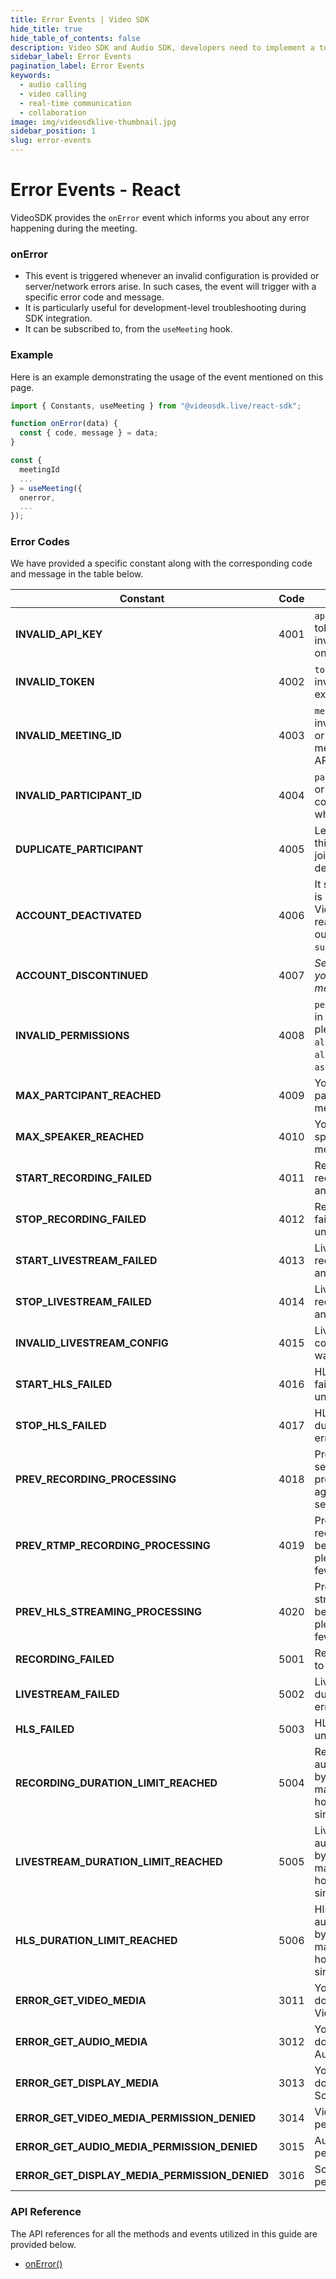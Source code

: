 ```yaml
---
title: Error Events | Video SDK
hide_title: true
hide_table_of_contents: false
description: Video SDK and Audio SDK, developers need to implement a token server. This requires efforts on both the front-end and backend.
sidebar_label: Error Events
pagination_label: Error Events
keywords:
  - audio calling
  - video calling
  - real-time communication
  - collaboration
image: img/videosdklive-thumbnail.jpg
sidebar_position: 1
slug: error-events
---
```


# Error Events - React

VideoSDK provides the `onError` event which informs you about any error happening during the meeting.

### onError

- This event is triggered whenever an invalid configuration is provided or server/network errors arise. In such cases, the event will trigger with a specific error code and message. 
- It is particularly useful for development-level troubleshooting during SDK integration.
- It can be subscribed to, from the `useMeeting` hook.

### Example

Here is an example demonstrating the usage of the event mentioned on this page.

```javascript
import { Constants, useMeeting } from "@videosdk.live/react-sdk";

function onError(data) {
  const { code, message } = data;
}

const {
  meetingId
  ...
} = useMeeting({
  onerror,
  ...
});
```

### Error Codes

We have provided a specific constant along with the corresponding code and message in the table below.

| Constant                                      | Code | Message                                                                                                                     |
| --------------------------------------------- | ---- | --------------------------------------------------------------------------------------------------------------------------- |
| **INVALID_API_KEY**                           | 4001 | `apikey` provided in the token is empty or invalid, please verify it on the dashboard.                                      |
| **INVALID_TOKEN**                             | 4002 | `token` is empty or invalid or might have expired.                                                                          |
| **INVALID_MEETING_ID**                        | 4003 | `meetingId` is empty or invalid, please verify it or generate new meetingId using the API.                                  |
| **INVALID_PARTICIPANT_ID**                    | 4004 | `participantId` is empty or invalid, it shouldn't contain any whitespaces.                                                  |
| **DUPLICATE_PARTICIPANT**                     | 4005 | Leaving meeting, since this `participantId` joined from another device.                                                     |
| **ACCOUNT_DEACTIVATED**                       | 4006 | It seems your account is deactivated by VideoSDK for some reason, you can reach out to us at `support@videosdk.live`.       |
| **ACCOUNT_DISCONTINUED**                      | 4007 | _Server will respond you with specific message._                                                                            |
| **INVALID_PERMISSIONS**                       | 4008 | `permissions` provided in the token are invalid, please don't use `allow_join` or `allow_mod` with `ask_join`.              |
| **MAX_PARTCIPANT_REACHED**                    | 4009 | You have reached max partcipant limit in a meeting.                                                                         |
| **MAX_SPEAKER_REACHED**                       | 4010 | You have reached max speaker limit in a meeting.                                                                            |
| **START_RECORDING_FAILED**                    | 4011 | Recording start request failed due to an unknown error.                                                                     |
| **STOP_RECORDING_FAILED**                     | 4012 | Recording stop request failed due to an unknown error.                                                                      |
| **START_LIVESTREAM_FAILED**                   | 4013 | Livestream start request failed due to an unknown error.                                                                    |
| **STOP_LIVESTREAM_FAILED**                    | 4014 | Livestream stop request failed due to an unknown error.                                                                     |
| **INVALID_LIVESTREAM_CONFIG**                 | 4015 | Livestream 'outputs' configuration provided was invalid.                                                                    |
| **START_HLS_FAILED**                          | 4016 | HLS start request failed due to an unknown error.                                                                           |
| **STOP_HLS_FAILED**                           | 4017 | HLS stop request failed due to an unknown error.                                                                            |
| **PREV_RECORDING_PROCESSING**                 | 4018 | Previous recording session is being processed, please try again after few seconds!                                          |
| **PREV_RTMP_RECORDING_PROCESSING**            | 4019 | Previous RTMP recording session is being processed, please try again after few seconds!                                     |
| **PREV_HLS_STREAMING_PROCESSING**             | 4020 | Previous HLS streaming session is being processed, please try again after few seconds!                                      |
| **RECORDING_FAILED**                          | 5001 | Recording stopped due to an unknown error.                                                                                  |
| **LIVESTREAM_FAILED**                         | 5002 | Livestream stopped due to an unknown error.                                                                                 |
| **HLS_FAILED**                                | 5003 | HLS stopped due to an unknown error.                                                                                        |
| **RECORDING_DURATION_LIMIT_REACHED**          | 5004 | Recording has been automatically stopped by the system, due to max duration limit of 2 hours reached for a single Recording |
| **LIVESTREAM_DURATION_LIMIT_REACHED**         | 5005 | Livestream has been automatically stopped by the system, due to max duration limit of 2 hours reached for a single RTMP     |
| **HLS_DURATION_LIMIT_REACHED**                | 5006 | Hls has been automatically stopped by the system, due to max duration limit of 2 hours reached for a single HLS             |
| **ERROR_GET_VIDEO_MEDIA**                     | 3011 | Your browser/Device does not support Video.                                                                                 |
| **ERROR_GET_AUDIO_MEDIA**                     | 3012 | Your browser/Device does not support Audio.                                                                                 |
| **ERROR_GET_DISPLAY_MEDIA**                   | 3013 | Your browser/Device does not support Screen Sharing.                                                                        |
| **ERROR_GET_VIDEO_MEDIA_PERMISSION_DENIED**   | 3014 | Video capture permission denied.                                                                                            |
| **ERROR_GET_AUDIO_MEDIA_PERMISSION_DENIED**   | 3015 | Audio capture permission denied.                                                                                            |
| **ERROR_GET_DISPLAY_MEDIA_PERMISSION_DENIED** | 3016 | Screen sharing permission denied.                                                                                           |

### API Reference

The API references for all the methods and events utilized in this guide are provided below.

- [onError()](/react/api/sdk-reference/use-meeting/events#onerror)
